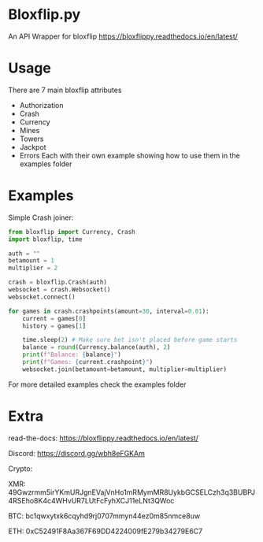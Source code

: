 # Bloxflip.py
An API Wrapper for bloxflip
https://bloxflippy.readthedocs.io/en/latest/

# Usage
There are 7 main bloxflip attributes
 - Authorization
 - Crash
 - Currency
 - Mines
 - Towers
 - Jackpot
 - Errors
 Each with their own example showing how to use them in the examples folder

# Examples

Simple Crash joiner:
```py
from bloxflip import Currency, Crash
import bloxflip, time

auth = ""
betamount = 1
multiplier = 2

crash = bloxflip.Crash(auth)
websocket = crash.Websocket()
websocket.connect()

for games in crash.crashpoints(amount=30, interval=0.01):
	current = games[0]
	history = games[1]

	time.sleep(2) # Make sure bet isn't placed before game starts
	balance = round(Currency.balance(auth), 2)
	print(f"Balance: {balance}")
	print(f"Games: {current.crashpoint}")
	websocket.join(betamount=betamount, multiplier=multiplier)
```
For more detailed examples check the examples folder

# Extra

read-the-docs: https://bloxflippy.readthedocs.io/en/latest/

Discord: https://discord.gg/wbh8eFGKAm

Crypto:

XMR: 49Gwzrmm5irYKmURJgnEVajVnHo1mRMymMR8UykbGCSELCzh3q3BUBPJ4RSEho8K4c4WHvUR7LUtFcFyhXCJ11eLNt3QWoc

BTC: bc1qwxytxk6cqyhd9rj0707mmyn44ez0m85nmce8uw

ETH: 0xC52491F8Aa367F69DD4224009fE279b34279E6C7
